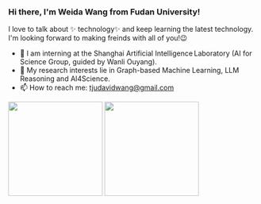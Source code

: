 ### Hi there, I'm Weida Wang from Fudan University!

<!--
**tjuDavidWang/tjuDavidWang** is a ✨ _special_ ✨ repository because its `README.md` (this file) appears on your GitHub profile.

Here are some ideas to get you started:

- 🔭 I’m currently working on ...
- 🌱 I’m currently learning ...
- 👯 I’m looking to collaborate on ...
- 🤔 I’m looking for help with ...
- 💬 Ask me about ...
- 📫 How to reach me: ...
- 😄 Pronouns: ...
- ⚡ Fun fact: ...
-->
I love to talk about ✨ technology✨ and keep learning the latest technology.     
I'm looking forward to making freinds with all of you!😉   

- 🔭 I am interning at the Shanghai Artificial Intelligence Laboratory (AI for Science Group, guided by Wanli Ouyang).
- 🌱 My research interests lie in Graph-based Machine Learning, LLM Reasoning and AI4Science.
- 📫 How to reach me: tjudavidwang@gmail.com

<div>
  <img src="https://github-readme-stats.vercel.app/api?username=davidweidawang&show_icons=true&theme=tokyonight&count_private=true" height="190"/>
  <img src="https://github-readme-stats.vercel.app/api/top-langs/?username=davidweidawang&theme=tokyonight&layout=compact" height="190"/>
</div>
